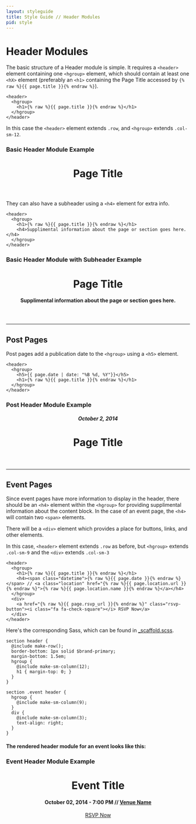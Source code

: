 ```yaml
---
layout: styleguide
title: Style Guide // Header Modules
pid: style
---
```


# Header Modules

The basic structure of a Header module is simple. It requires a `<header>` element containing one `<hgroup>` element, which should contain at least one `<hX>` element (preferably an `<h1>` containing the Page Title accessed by `{% raw %}{{ page.title }}{% endraw %}`).

```
<header>
  <hgroup>
    <h1>{% raw %}{{ page.title }}{% endraw %}</h1>
  </hgroup>
</header>
```

In this case the `<header>` element extends `.row`, and `<hgroup>` extends `.col-sm-12`.

<div class="panel panel-default">
  <div class="panel-heading">
    <h3 class="panel-title">Basic Header Module Example</h3>
  </div>
  <div class="panel-body post">
    <header>
      <hgroup>
        <h1>Page Title</h1>
      </hgroup>
    </header>
  </div>
</div>

They can also have a subheader using a `<h4>` element for extra info.

```
<header>
  <hgroup>
    <h1>{% raw %}{{ page.title }}{% endraw %}</h1>
    <h4>Supplimental information about the page or section goes here.</h4>
  </hgroup>
</header>
```

<div class="panel panel-default">
  <div class="panel-heading">
    <h3 class="panel-title">Basic Header Module with Subheader Example</h3>
  </div>
  <div class="panel-body post">
    <header>
      <hgroup>
        <h1>Page Title</h1>
        <h4>Supplimental information about the page or section goes here.</h4>
      </hgroup>
    </header>
  </div>
</div>


----

## Post Pages

Post pages add a publication date to the `<hgroup>` using a `<h5>` element.

```
<header>
  <hgroup>
    <h5>{{ page.date | date: "%B %d, %Y"}}</h5>
    <h1>{% raw %}{{ page.title }}{% endraw %}</h1>
  </hgroup>
</header>
```

<div class="panel panel-default">
  <div class="panel-heading">
    <h3 class="panel-title">Post Header Module Example</h3>
  </div>
  <div class="panel-body post">
    <header>
      <hgroup>
        <h5>October 2, 2014</h5>
        <h1>Page Title</h1>
      </hgroup>
    </header>
  </div>
</div>

----

## Event Pages
Since event pages have more information to display in the header, there should be an `<h4>` element within the `<hgroup>` for providing supplimental information about the content block. In the case of an event page, the `<h4>` will contain two `<span>` elements.

There will be a `<div>` element which provides a place for buttons, links, and other elements.

In this case, `<header>` element extends `.row` as before, but `<hgroup>` extends `.col-sm-9` and the `<div>` extends `.col-sm-3`

```
<header>
  <hgroup>
    <h1>{% raw %}{{ page.title }}{% endraw %}</h1>
    <h4><span class="datetime">{% raw %}{{ page.date }}{% endraw %}</span> // <a class="location" href="{% raw %}{{ page.location.url }}{% endraw %}">{% raw %}{{ page.location.name }}{% endraw %}</a></h4>
  </hgroup>
  <div>
    <a href="{% raw %}{{ page.rsvp_url }}{% endraw %}" class="rsvp-button"><i class="fa fa-check-square"></i> RSVP Now</a>
  </div>
</header>
```

Here's the corresponding Sass, which can be found in [_scaffold.scss](https://github.com/AWDG/awdg.org/blob/master/_sass/_scaffold.scss).

```
section header {
  @include make-row();
  border-bottom: 1px solid $brand-primary;
  margin-bottom: 1.5em;
  hgroup {
    @include make-sm-column(12);
    h1 { margin-top: 0; }
  }
}

section .event header {
  hgroup {
    @include make-sm-column(9);
  }
  div {
    @include make-sm-column(3);
    text-align: right;
  }
}
```

#### The rendered header module for an event looks like this:
<div class="panel panel-default">
  <div class="panel-heading">
    <h3 class="panel-title">Event Header Module Example</h3>
  </div>
  <div class="panel-body event">
    <header>
      <hgroup>
        <h1>Event Title</h1>
        <h4><span class="datetime">October 02, 2014 - 7:00 PM</span> // <a class="location" href="#">Venue Name</a></h4>
      </hgroup>
      <div>
        <a href="#" class="rsvp-button"><i class="fa fa-check-square"></i> RSVP Now</a>
      </div>
    </header>
  </div>
</div>